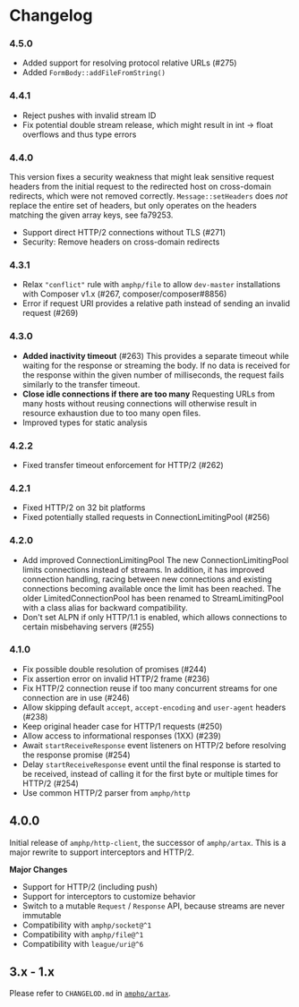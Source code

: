 # Changelog

### 4.5.0

 - Added support for resolving protocol relative URLs (#275)
 - Added `FormBody::addFileFromString()`

### 4.4.1

 - Reject pushes with invalid stream ID
 - Fix potential double stream release, which might result in int → float overflows and thus type errors

### 4.4.0

This version fixes a security weakness that might leak sensitive request headers from the initial request to the redirected host on cross-domain redirects, which were not removed correctly. `Message::setHeaders` does _not_ replace the entire set of headers, but only operates on the headers matching the given array keys, see fa79253.

 - Support direct HTTP/2 connections without TLS (#271)
 - Security: Remove headers on cross-domain redirects

### 4.3.1

 - Relax `"conflict"` rule with `amphp/file` to allow `dev-master` installations with Composer v1.x (#267, composer/composer#8856)
 - Error if request URI provides a relative path instead of sending an invalid request (#269)

### 4.3.0

 - **Added inactivity timeout** (#263)
   This provides a separate timeout while waiting for the response or streaming the body. If no data is received for the response within the given number of milliseconds, the request fails similarly to the transfer timeout.
 - **Close idle connections if there are too many**
   Requesting URLs from many hosts without reusing connections will otherwise result in resource exhaustion due to too many open files.
 - Improved types for static analysis

### 4.2.2

 - Fixed transfer timeout enforcement for HTTP/2 (#262)

### 4.2.1

 - Fixed HTTP/2 on 32 bit platforms
 - Fixed potentially stalled requests in ConnectionLimitingPool (#256)

### 4.2.0

 - Add improved ConnectionLimitingPool
   The new ConnectionLimitingPool limits connections instead of streams. In addition, it has improved connection handling, racing between new connections and existing connections becoming available once the limit has been reached. The older LimitedConnectionPool has been renamed to StreamLimitingPool with a class alias for backward compatibility.
 - Don't set ALPN if only HTTP/1.1 is enabled, which allows connections to certain misbehaving servers (#255)

### 4.1.0

 - Fix possible double resolution of promises (#244)
 - Fix assertion error on invalid HTTP/2 frame (#236)
 - Fix HTTP/2 connection reuse if too many concurrent streams for one connection are in use (#246)
 - Allow skipping default `accept`, `accept-encoding` and `user-agent` headers (#238)
 - Keep original header case for HTTP/1 requests (#250)
 - Allow access to informational responses (1XX) (#239)
 - Await `startReceiveResponse` event listeners on HTTP/2 before resolving the response promise (#254)
 - Delay `startReceiveResponse` event until the final response is started to be received, instead of calling it for the first byte or multiple times for HTTP/2 (#254)
 - Use common HTTP/2 parser from `amphp/http`

## 4.0.0

Initial release of `amphp/http-client`, the successor of `amphp/artax`.
This is a major rewrite to support interceptors and HTTP/2.

**Major Changes**

 - Support for HTTP/2 (including push)
 - Support for interceptors to customize behavior
 - Switch to a mutable `Request` / `Response` API, because streams are never immutable
 - Compatibility with `amphp/socket@^1`
 - Compatibility with `amphp/file@^1`
 - Compatibility with `league/uri@^6`

## 3.x - 1.x

Please refer to `CHANGELOD.md` in [`amphp/artax`](https://github.com/amphp/artax).

